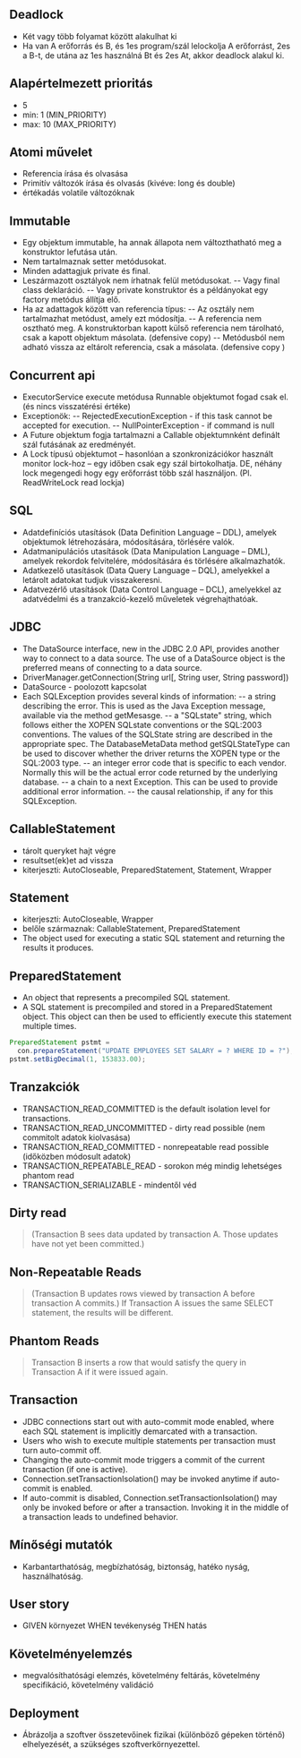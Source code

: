 Deadlock
---------
- Két vagy több folyamat között alakulhat ki
- Ha van A erőforrás és B, és 1es program/szál lelockolja A erőforrást, 2es a B-t, de utána az 1es használná Bt és 2es At, akkor deadlock alakul ki.

Alapértelmezett prioritás
-------------------------
- 5
- min: 1 (MIN_PRIORITY)
- max: 10 (MAX_PRIORITY)

Atomi művelet
-------------
- Referencia írása és olvasása
- Primitív változók írása és olvasás (kivéve: long és double)
- értékadás volatile változóknak

Immutable
---------
- Egy objektum immutable, ha annak állapota nem változthatható meg a konstruktor lefutása után.
- Nem tartalmaznak setter metódusokat.
- Minden adattagjuk private és final.
- Leszármazott osztályok nem írhatnak felül metódusokat.
-- Vagy final class deklaráció.
-- Vagy private konstruktor és a példányokat egy factory metódus állítja elő.
- Ha az adattagok között van referencia típus:
-- Az osztály nem tartalmazhat metódust, amely ezt módosítja.
-- A referencia nem osztható meg. A konstruktorban kapott külső referencia nem tárolható, csak a kapott objektum másolata. (defensive copy)
-- Metódusból nem adható vissza az eltárolt referencia, csak a másolata. (defensive copy )

Concurrent api
--------------
- ExecutorService execute metódusa Runnable objektumot fogad csak el. (és nincs visszatérési értéke)
- Exceptionök:
-- RejectedExecutionException - if this task cannot be accepted for execution.
-- NullPointerException - if command is null
- A Future objektum fogja tartalmazni a Callable objektumnként definált szál futásának az eredményét.
-  A Lock típusú objektumot – hasonlóan a szonkronizációkor használt monitor lock-hoz – egy időben csak egy szál birtokolhatja. DE, néhány lock megengedi hogy egy erőforrást több szál használjon. (Pl. ReadWriteLock read lockja)

SQL
---
- Adatdefiníciós utasítások (Data Definition Language – DDL), amelyek objektumok létrehozására, módosítására, törlésére valók.
- Adatmanipulációs utasítások (Data Manipulation Language – DML), amelyek rekordok felvitelére, módosítására és törlésére alkalmazhatók.
- Adatkezelő utasítások (Data Query Language – DQL), amelyekkel a letárolt adatokat tudjuk visszakeresni.
- Adatvezérlő utasítások (Data Control Language – DCL), amelyekkel az adatvédelmi és a tranzakció-kezelő műveletek végrehajthatóak.

JDBC
----
- The DataSource interface, new in the JDBC 2.0 API, provides another way to connect to a data source. The use of a DataSource object is the preferred means of connecting to a data source.
- DriverManager.getConnection(String url[, String user, String password])
- DataSource - poolozott kapcsolat
- Each SQLException provides several kinds of information:
-- a string describing the error. This is used as the Java Exception message, available via the method getMesasge.
-- a "SQLstate" string, which follows either the XOPEN SQLstate conventions or the SQL:2003 conventions. The values of the SQLState string are described in the appropriate spec. The DatabaseMetaData method getSQLStateType can be used to discover whether the driver returns the XOPEN type or the SQL:2003 type.
-- an integer error code that is specific to each vendor. Normally this will be the actual error code returned by the underlying database.
-- a chain to a next Exception. This can be used to provide additional error information.
-- the causal relationship, if any for this SQLException. 

CallableStatement
------------------
- tárolt queryket hajt végre
- resultset(ek)et ad vissza
- kiterjeszti: AutoCloseable, PreparedStatement, Statement, Wrapper

Statement
---------
- kiterjeszti: AutoCloseable, Wrapper
- belőle származnak: CallableStatement, PreparedStatement
- The object used for executing a static SQL statement and returning the results it produces.

PreparedStatement
-----------------
- An object that represents a precompiled SQL statement.
- A SQL statement is precompiled and stored in a PreparedStatement object. This object can then be used to efficiently execute this statement multiple times. 
``` java
PreparedStatement pstmt = 
  con.prepareStatement("UPDATE EMPLOYEES SET SALARY = ? WHERE ID = ?");
pstmt.setBigDecimal(1, 153833.00);
```

Tranzakciók
-----------
- TRANSACTION_READ_COMMITTED is the default isolation level for transactions.
- TRANSACTION_READ_UNCOMMITTED - dirty read possible (nem commitolt adatok kiolvasása)
- TRANSACTION_READ_COMMITTED - nonrepeatable read possible (időközben módosult adatok)
- TRANSACTION_REPEATABLE_READ - sorokon még mindig lehetséges phantom read
- TRANSACTION_SERIALIZABLE - mindentől véd

Dirty read
----------
> (Transaction B sees data updated by transaction A. Those updates have not yet been committed.)

Non-Repeatable Reads
--------------------
> (Transaction B updates rows viewed by transaction A before transaction A commits.) If Transaction A issues the same SELECT statement, the results will be different.

Phantom Reads
-------------
> Transaction B inserts a row that would satisfy the query in Transaction A if it were issued again.

Transaction
------------
- JDBC connections start out with auto-commit mode enabled, where each SQL statement is implicitly demarcated with a transaction.
- Users who wish to execute multiple statements per transaction must turn auto-commit off.
- Changing the auto-commit mode triggers a commit of the current transaction (if one is active).
- Connection.setTransactionIsolation() may be invoked anytime if auto-commit is enabled.
- If auto-commit is disabled, Connection.setTransactionIsolation() may only be invoked before or after a transaction. Invoking it in the middle of a transaction leads to undefined behavior.

Mínőségi mutatók
----------------
- Karbantarthatóság, megbízhatóság, biztonság, hatéko
nyság, használhatóság.

User story
----------
- GIVEN környezet WHEN tevékenység THEN hatás

Követelményelemzés
-------------------
- megvalósíthatósági elemzés, követelmény feltárás, követelmény specifikáció, követelmény validáció

Deployment
----------
- Ábrázolja a szoftver összetevőinek fizikai (különböző gépeken történő) elhelyezését, a szükséges szoftverkörnyezettel.
